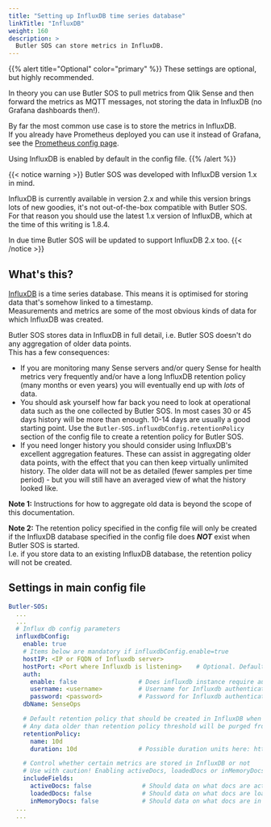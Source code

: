 ```yaml
---
title: "Setting up InfluxDB time series database"
linkTitle: "InfluxDB"
weight: 160
description: >
  Butler SOS can store metrics in InfluxDB.
---
```


{{% alert title="Optional" color="primary" %}}
These settings are optional, but highly recommended.

In theory you can use Butler SOS to pull metrics from Qlik Sense and then forward the metrics as MQTT messages, not storing the data in InfluxDB (no Grafana dashboards then!).

By far the most common use case is to store the metrics in InfluxDB.  
If you already have Prometheus deployed you can use it instead of Grafana, see the [Prometheus config page](/docs/getting_started/setup/prometheus/).

Using InfluxDB is enabled by default in the config file.
{{% /alert %}}

{{< notice warning >}}
Butler SOS was developed with InfluxDB version 1.x in mind.  

InfluxDB is currently available in version 2.x and while this version brings lots of new goodies, it's not out-of-the-box compatible with Butler SOS.  
For that reason you should use the latest 1.x version of InfluxDB, which at the time of this writing is 1.8.4.

In due time Butler SOS will be updated to support InfluxDB 2.x too.
{{< /notice >}}

## What's this?

[InfluxDB](https://www.influxdata.com/get-influxdb/) is a time series database. This means it is optimised for storing data that's somehow linked to a timestamp.  
Measurements and metrics are some of the most obvious kinds of data for which InfluxDB was created.

Butler SOS stores data in InfluxDB in full detail, i.e. Butler SOS doesn't do any aggregation of older data points.  
This has a few consequences:

- If you are monitoring many Sense servers and/or query Sense for health metrics very frequently and/or have a long InfluxDB retention policy (many months or even years) you will eventually end up with *lots* of data.
- You should ask yourself how far back you need to look at operational data such as the one collected by Butler SOS. In most cases 30 or 45 days history will be more than enough. 10-14 days are usually a good starting point. Use the `Butler-SOS.influxdbConfig.retentionPolicy` section of the config file to create a retention policy for Butler SOS.
- If you need longer history you should consider using InfluxDB's excellent aggregation features. These can assist in aggregating older data points, with the effect that you can then keep virtually unlimited history. The older data will not be as detailed (fewer samples per time period) - but you will still have an averaged view of what the history looked like.

**Note 1:** Instructions for how to aggregate old data is beyond the scope of this documentation.

**Note 2:** The retention policy specified in the config file will only be created if the InfluxDB database specified in the config file does ***NOT*** exist when Butler SOS is started.  
I.e. if you store data to an existing InfluxDB database, the retention policy will not be created.

## Settings in main config file

```yaml
Butler-SOS:
  ...
  ...
  # Influx db config parameters
  influxdbConfig:
    enable: true
    # Items below are mandatory if influxdbConfig.enable=true
    hostIP: <IP or FQDN of Influxdb server>
    hostPort: <Port where Influxdb is listening>    # Optional. Default value=8086
    auth:
      enable: false                 # Does influxdb instance require authentication (true/false)?
      username: <username>          # Username for Influxdb authentication. Mandatory if auth.enable=true
      password: <password>          # Password for Influxdb authentication. Mandatory if auth.enable=true
    dbName: SenseOps

    # Default retention policy that should be created in InfluxDB when Butler SOS creates a new database there. 
    # Any data older than retention policy threshold will be purged from InfluxDB.
    retentionPolicy:
      name: 10d
      duration: 10d                 # Possible duration units here: https://docs.influxdata.com/influxdb/v1.8/query_language/spec/#durations 

    # Control whether certain metrics are stored in InfluxDB or not
    # Use with caution! Enabling activeDocs, loadedDocs or inMemoryDocs may result in lots of data sent to InfluxDB.
    includeFields:
      activeDocs: false              # Should data on what docs are active be stored in Influxdb (true/false)? 
      loadedDocs: false              # Should data on what docs are loaded be stored in Influxdb (true/false)?
      inMemoryDocs: false            # Should data on what docs are in memory be stored in Influxdb (true/false)?
  ...
  ...
```
